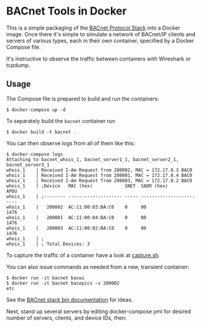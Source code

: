 # BACnet Tools in Docker

This is a simple packaging of the [BACnet Protocol Stack](https://sourceforge.net/projects/bacnet) into a Docker image. Once there it's simple to simulate a network of BACnet/IP clients and servers of various types, each in their own container, specified by a Docker Compose file.

It's instructive to observe the traffic between containers with Wireshark or tcpdump.

## Usage

The Compose file is prepared to build and run the containers:

```
$ docker-compose up -d
```

To separately build the `bacnet` container run

```
$ docker build -t bacnet .
```

You can then observe logs from all of them like this:

```
$ docker-compose logs
Attaching to bacnet_whois_1, bacnet_server1_1, bacnet_server2_1, bacnet_server3_1
whois_1    | Received I-Am Request from 200002, MAC = 172.17.0.3 BAC0
whois_1    | Received I-Am Request from 200001, MAC = 172.17.0.4 BAC0
whois_1    | Received I-Am Request from 200003, MAC = 172.17.0.2 BAC0
whois_1    | ;Device   MAC (hex)            SNET  SADR (hex)           APDU
whois_1    | ;-------- -------------------- ----- -------------------- ----
whois_1    |   200002  AC:11:00:03:BA:C0    0     00                   1476 
whois_1    |   200001  AC:11:00:04:BA:C0    0     00                   1476 
whois_1    |   200003  AC:11:00:02:BA:C0    0     00                   1476 
whois_1    | ;
whois_1    | ; Total Devices: 3
```

To capture the traffic of a container have a look at [capture.sh](capture.sh).

You can also issue commands as needed from a new, transient container:

```
$ docker run -it bacnet bacwi
$ docker run -it bacnet bacepics -v 200002
etc
```

See the [BACnet stack bin documentation](https://sourceforge.net/p/bacnet/code/HEAD/tree/branches/releases/bacnet-stack-0-8-0/bin/readme.txt) for ideas.

Next, stand up several servers by editing docker-compose.yml for desired number of servers, clients, and device IDs, then:


